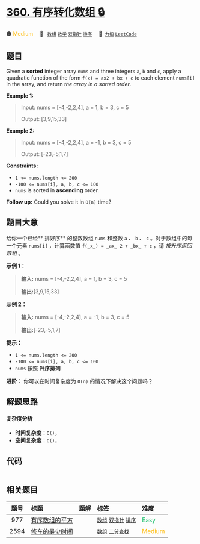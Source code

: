 # [360. 有序转化数组 🔒](https://2xiao.github.io/leetcode-js/problem/0360.html)

🟠 <font color=#ffb800>Medium</font>&emsp; 🔖&ensp; [`数组`](/tag/array.md) [`数学`](/tag/math.md) [`双指针`](/tag/two-pointers.md) [`排序`](/tag/sorting.md)&emsp; 🔗&ensp;[`力扣`](https://leetcode.cn/problems/sort-transformed-array) [`LeetCode`](https://leetcode.com/problems/sort-transformed-array)

## 题目

Given a **sorted** integer array `nums` and three integers `a`, `b` and `c`,
apply a quadratic function of the form `f(x) = ax2 + bx + c` to each element
`nums[i]` in the array, and return _the array in a sorted order_.



**Example 1:**

> Input: nums = [-4,-2,2,4], a = 1, b = 3, c = 5
> 
> Output: [3,9,15,33]

**Example 2:**

> Input: nums = [-4,-2,2,4], a = -1, b = 3, c = 5
> 
> Output: [-23,-5,1,7]

**Constraints:**

  * `1 <= nums.length <= 200`
  * `-100 <= nums[i], a, b, c <= 100`
  * `nums` is sorted in **ascending** order.



**Follow up:** Could you solve it in `O(n)` time?


## 题目大意

给你一个已经**  排好序** 的整数数组 `nums` 和整数 `a` 、 `b` 、 `c` 。对于数组中的每一个元素 `nums[i]` ，计算函数值
`f(_x_) = _ax_ 2 + _bx_ + c` ，请 _按升序返回数组_ 。



**示例 1：**

> 
> 
> 
> 
> 
> **输入:** nums = [-4,-2,2,4], a = 1, b = 3, c = 5
> 
> **输出:**[3,9,15,33]
> 
> 

**示例 2：**

> 
> 
> 
> 
> 
> **输入:** nums = [-4,-2,2,4], a = -1, b = 3, c = 5
> 
> **输出:**[-23,-5,1,7]
> 
> 



**提示：**

  * `1 <= nums.length <= 200`
  * `-100 <= nums[i], a, b, c <= 100`
  * `nums` 按照 **升序排列**



**进阶：** 你可以在时间复杂度为 `O(n)` 的情况下解决这个问题吗？


## 解题思路

#### 复杂度分析

- **时间复杂度**：`O()`，
- **空间复杂度**：`O()`，

## 代码

```javascript

```

## 相关题目

<!-- prettier-ignore -->
| 题号 | 标题 | 题解 | 标签 | 难度 |
| :------: | :------ | :------: | :------ | :------ |
| 977 | [有序数组的平方](https://leetcode.com/problems/squares-of-a-sorted-array) |  |  [`数组`](/tag/array.md) [`双指针`](/tag/two-pointers.md) [`排序`](/tag/sorting.md) | <font color=#15bd66>Easy</font> |
| 2594 | [修车的最少时间](https://leetcode.com/problems/minimum-time-to-repair-cars) |  |  [`数组`](/tag/array.md) [`二分查找`](/tag/binary-search.md) | <font color=#ffb800>Medium</font> |